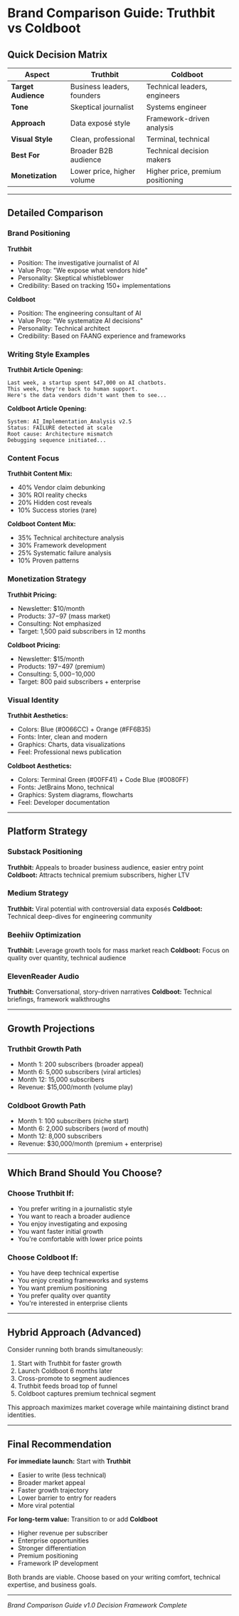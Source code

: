 # Brand Comparison Guide: Truthbit vs Coldboot

## Quick Decision Matrix

| Aspect | Truthbit | Coldboot |
|--------|----------|----------|
| **Target Audience** | Business leaders, founders | Technical leaders, engineers |
| **Tone** | Skeptical journalist | Systems engineer |
| **Approach** | Data exposé style | Framework-driven analysis |
| **Visual Style** | Clean, professional | Terminal, technical |
| **Best For** | Broader B2B audience | Technical decision makers |
| **Monetization** | Lower price, higher volume | Higher price, premium positioning |

---

## Detailed Comparison

### Brand Positioning

**Truthbit**
- Position: The investigative journalist of AI
- Value Prop: "We expose what vendors hide"
- Personality: Skeptical whistleblower
- Credibility: Based on tracking 150+ implementations

**Coldboot**
- Position: The engineering consultant of AI
- Value Prop: "We systematize AI decisions"
- Personality: Technical architect
- Credibility: Based on FAANG experience and frameworks

### Writing Style Examples

**Truthbit Article Opening:**
```
Last week, a startup spent $47,000 on AI chatbots.
This week, they're back to human support.
Here's the data vendors didn't want them to see...
```

**Coldboot Article Opening:**
```
System: AI_Implementation_Analysis v2.5
Status: FAILURE detected at scale
Root cause: Architecture mismatch
Debugging sequence initiated...
```

### Content Focus

**Truthbit Content Mix:**
- 40% Vendor claim debunking
- 30% ROI reality checks
- 20% Hidden cost reveals
- 10% Success stories (rare)

**Coldboot Content Mix:**
- 35% Technical architecture analysis
- 30% Framework development
- 25% Systematic failure analysis
- 10% Proven patterns

### Monetization Strategy

**Truthbit Pricing:**
- Newsletter: $10/month
- Products: $37-$97 (mass market)
- Consulting: Not emphasized
- Target: 1,500 paid subscribers in 12 months

**Coldboot Pricing:**
- Newsletter: $15/month
- Products: $197-$497 (premium)
- Consulting: $5,000-$10,000
- Target: 800 paid subscribers + enterprise

### Visual Identity

**Truthbit Aesthetics:**
- Colors: Blue (#0066CC) + Orange (#FF6B35)
- Fonts: Inter, clean and modern
- Graphics: Charts, data visualizations
- Feel: Professional news publication

**Coldboot Aesthetics:**
- Colors: Terminal Green (#00FF41) + Code Blue (#0080FF)
- Fonts: JetBrains Mono, technical
- Graphics: System diagrams, flowcharts
- Feel: Developer documentation

---

## Platform Strategy

### Substack Positioning

**Truthbit:** Appeals to broader business audience, easier entry point
**Coldboot:** Attracts technical premium subscribers, higher LTV

### Medium Strategy

**Truthbit:** Viral potential with controversial data exposés
**Coldboot:** Technical deep-dives for engineering community

### Beehiiv Optimization

**Truthbit:** Leverage growth tools for mass market reach
**Coldboot:** Focus on quality over quantity, technical audience

### ElevenReader Audio

**Truthbit:** Conversational, story-driven narratives
**Coldboot:** Technical briefings, framework walkthroughs

---

## Growth Projections

### Truthbit Growth Path
- Month 1: 200 subscribers (broader appeal)
- Month 6: 5,000 subscribers (viral articles)
- Month 12: 15,000 subscribers
- Revenue: $15,000/month (volume play)

### Coldboot Growth Path
- Month 1: 100 subscribers (niche start)
- Month 6: 2,000 subscribers (word of mouth)
- Month 12: 8,000 subscribers
- Revenue: $30,000/month (premium + enterprise)

---

## Which Brand Should You Choose?

### Choose Truthbit If:
- You prefer writing in a journalistic style
- You want to reach a broader audience
- You enjoy investigating and exposing
- You want faster initial growth
- You're comfortable with lower price points

### Choose Coldboot If:
- You have deep technical expertise
- You enjoy creating frameworks and systems
- You want premium positioning
- You prefer quality over quantity
- You're interested in enterprise clients

---

## Hybrid Approach (Advanced)

Consider running both brands simultaneously:
1. Start with Truthbit for faster growth
2. Launch Coldboot 6 months later
3. Cross-promote to segment audiences
4. Truthbit feeds broad top of funnel
5. Coldboot captures premium technical segment

This approach maximizes market coverage while maintaining distinct brand identities.

---

## Final Recommendation

**For immediate launch:** Start with **Truthbit**
- Easier to write (less technical)
- Broader market appeal
- Faster growth trajectory
- Lower barrier to entry for readers
- More viral potential

**For long-term value:** Transition to or add **Coldboot**
- Higher revenue per subscriber
- Enterprise opportunities
- Stronger differentiation
- Premium positioning
- Framework IP development

Both brands are viable. Choose based on your writing comfort, technical expertise, and business goals.

---

*Brand Comparison Guide v1.0*
*Decision Framework Complete*